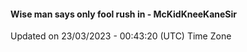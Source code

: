 #### Wise man says only fool rush in - McKidKneeKaneSir
Updated on 23/03/2023 - 00:43:20 (UTC) Time Zone
